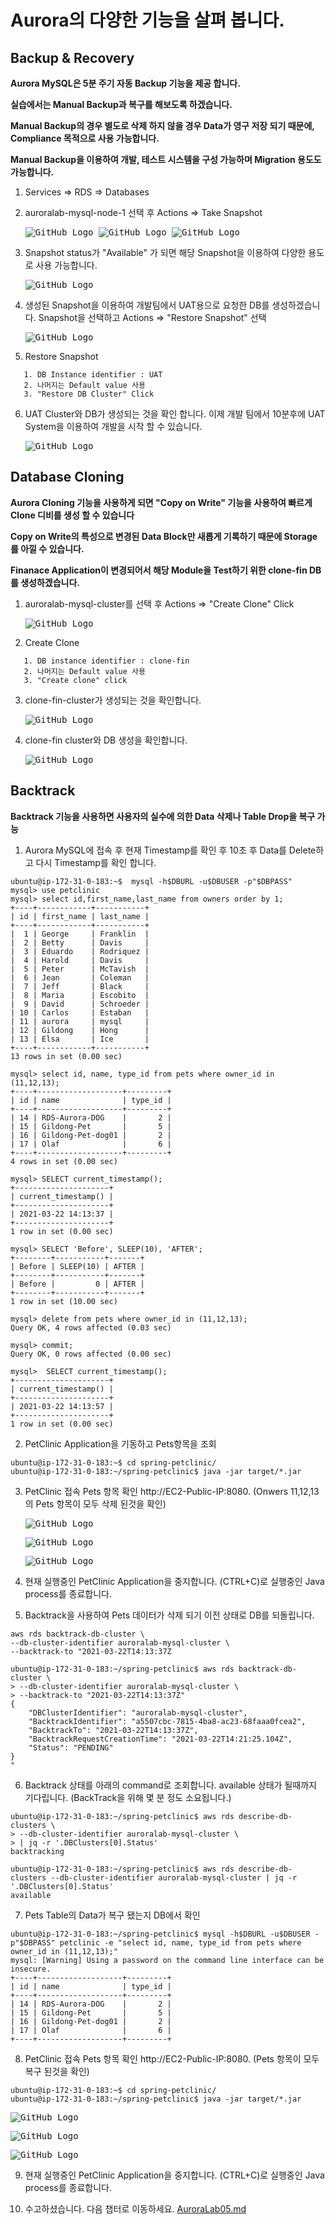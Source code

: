 # Aurora의 다양한 기능을 살펴 봅니다.

## Backup & Recovery

**Aurora MySQL은 5분 주기 자동 Backup 기능을 제공 합니다.**

**실습에서는 Manual Backup과 복구를 해보도록 하겠습니다.**

**Manual Backup의 경우 별도로 삭제 하지 않을 경우 Data가 영구 저장 되기 때문에, Compliance 목적으로 사용 가능합니다.**

**Manual Backup을 이용하여 개발, 테스트 시스템을 구성 가능하며 Migration 용도도 가능합니다.**

1. Services => RDS => Databases

2. auroralab-mysql-node-1 선택 후 Actions => Take Snapshot

   <kbd> ![GitHub Logo](images/21.png) </kbd>
   <kbd> ![GitHub Logo](images/22.png) </kbd>
   <kbd> ![GitHub Logo](images/23.png) </kbd>

3. Snapshot status가 "Available" 가 되면 해당 Snapshot을 이용하여 다양한 용도로 사용 가능합니다.

   <kbd> ![GitHub Logo](images/26.png) </kbd>

4. 생성된 Snapshot을 이용하여 개발팀에서 UAT용으로 요청한 DB를 생성하겠습니다. Snapshot을 선택하고 Actions => "Restore Snapshot" 선택

   <kbd> ![GitHub Logo](images/27.png) </kbd>

5. Restore Snapshot

```
   1. DB Instance identifier : UAT
   2. 나머지는 Default value 사용
   3. "Restore DB Cluster" Click
```

6. UAT Cluster와 DB가 생성되는 것을 확인 합니다. 이제 개발 팀에서 10분후에 UAT System을 이용하여 개발을 시작 할 수 있습니다.

   <kbd> ![GitHub Logo](images/28.png) </kbd>

## Database Cloning

**Aurora Cloning 기능을 사용하게 되면 "Copy on Write" 기능을 사용하여 빠르게 Clone 디비를 생성 할 수 있습니다**

**Copy on Write의 특성으로 변경된 Data Block만 새롭게 기록하기 때문에 Storage 를 아낄 수 있습니다.**

**Finanace Application이 변경되어서 해당 Module을 Test하기 위한 clone-fin DB를 생성하겠습니다.**

1. auroralab-mysql-cluster를 선택 후 Actions => "Create Clone" Click

   <kbd> ![GitHub Logo](images/29.png) </kbd>

2. Create Clone

```
   1. DB instance identifier : clone-fin
   2. 나머지는 Default value 사용
   3. "Create clone" click
```

3. clone-fin-cluster가 생성되는 것을 확인합니다.

   <kbd> ![GitHub Logo](images/30.png) </kbd>

4. clone-fin cluster와 DB 생성을 확인합니다.

   <kbd> ![GitHub Logo](images/31.png) </kbd>

## Backtrack

**Backtrack 기능을 사용하면 사용자의 실수에 의한 Data 삭제나 Table Drop을 복구 가능**

1.  Aurora MySQL에 접속 후 현재 Timestamp를 확인 후 10초 후 Data를 Delete하고 다시 Timestamp를 확인 합니다.

```
ubuntu@ip-172-31-0-183:~$  mysql -h$DBURL -u$DBUSER -p"$DBPASS"
mysql> use petclinic
mysql> select id,first_name,last_name from owners order by 1;
+----+------------+-----------+
| id | first_name | last_name |
+----+------------+-----------+
|  1 | George     | Franklin  |
|  2 | Betty      | Davis     |
|  3 | Eduardo    | Rodriquez |
|  4 | Harold     | Davis     |
|  5 | Peter      | McTavish  |
|  6 | Jean       | Coleman   |
|  7 | Jeff       | Black     |
|  8 | Maria      | Escobito  |
|  9 | David      | Schroeder |
| 10 | Carlos     | Estaban   |
| 11 | aurora     | mysql     |
| 12 | Gildong    | Hong      |
| 13 | Elsa       | Ice       |
+----+------------+-----------+
13 rows in set (0.00 sec)

mysql> select id, name, type_id from pets where owner_id in (11,12,13);
+----+-------------------+---------+
| id | name              | type_id |
+----+-------------------+---------+
| 14 | RDS-Aurora-DOG    |       2 |
| 15 | Gildong-Pet       |       5 |
| 16 | Gildong-Pet-dog01 |       2 |
| 17 | Olaf              |       6 |
+----+-------------------+---------+
4 rows in set (0.00 sec)

mysql> SELECT current_timestamp();
+---------------------+
| current_timestamp() |
+---------------------+
| 2021-03-22 14:13:37 |
+---------------------+
1 row in set (0.00 sec)

mysql> SELECT 'Before', SLEEP(10), 'AFTER';
+--------+-----------+-------+
| Before | SLEEP(10) | AFTER |
+--------+-----------+-------+
| Before |         0 | AFTER |
+--------+-----------+-------+
1 row in set (10.00 sec)

mysql> delete from pets where owner_id in (11,12,13);
Query OK, 4 rows affected (0.03 sec)

mysql> commit;
Query OK, 0 rows affected (0.00 sec)

mysql>  SELECT current_timestamp();
+---------------------+
| current_timestamp() |
+---------------------+
| 2021-03-22 14:13:57 |
+---------------------+
1 row in set (0.00 sec)
```

2. PetClinic Application을 기동하고 Pets항목을 조회

```
ubuntu@ip-172-31-0-183:~$ cd spring-petclinic/
ubuntu@ip-172-31-0-183:~/spring-petclinic$ java -jar target/*.jar
```

3. PetClinic 접속 Pets 항목 확인 http://EC2-Public-IP:8080. (Onwers 11,12,13의 Pets 항목이 모두 삭제 된것을 확인)

   <kbd> ![GitHub Logo](images/32.png) </kbd>

   <kbd> ![GitHub Logo](images/33.png) </kbd>

   <kbd> ![GitHub Logo](images/34.png) </kbd>

4. 현재 실행중인 PetClinic Application을 중지합니다. (CTRL+C)로 실행중인 Java process를 종료합니다.

5. Backtrack을 사용하여 Pets 데이터가 삭제 되기 이전 상태로 DB를 되돌립니다.

```
aws rds backtrack-db-cluster \
--db-cluster-identifier auroralab-mysql-cluster \
--backtrack-to "2021-03-22T14:13:37Z

ubuntu@ip-172-31-0-183:~/spring-petclinic$ aws rds backtrack-db-cluster \
> --db-cluster-identifier auroralab-mysql-cluster \
> --backtrack-to "2021-03-22T14:13:37Z"
{
    "DBClusterIdentifier": "auroralab-mysql-cluster",
    "BacktrackIdentifier": "a5507cbc-7815-4ba8-ac23-68faaa0fcea2",
    "BacktrackTo": "2021-03-22T14:13:37Z",
    "BacktrackRequestCreationTime": "2021-03-22T14:21:25.104Z",
    "Status": "PENDING"
}
"
```

6. Backtrack 상태를 아래의 command로 조회합니다. available 상태가 될때까지 기다립니다. (BackTrack을 위해 몇 분 정도 소요됩니다.)

```
ubuntu@ip-172-31-0-183:~/spring-petclinic$ aws rds describe-db-clusters \
> --db-cluster-identifier auroralab-mysql-cluster \
> | jq -r '.DBClusters[0].Status'
backtracking

ubuntu@ip-172-31-0-183:~/spring-petclinic$ aws rds describe-db-clusters --db-cluster-identifier auroralab-mysql-cluster | jq -r '.DBClusters[0].Status'
available
```

7. Pets Table의 Data가 복구 됐는지 DB에서 확인

```
ubuntu@ip-172-31-0-183:~/spring-petclinic$ mysql -h$DBURL -u$DBUSER -p"$DBPASS" petclinic -e "select id, name, type_id from pets where owner_id in (11,12,13);"
mysql: [Warning] Using a password on the command line interface can be insecure.
+----+-------------------+---------+
| id | name              | type_id |
+----+-------------------+---------+
| 14 | RDS-Aurora-DOG    |       2 |
| 15 | Gildong-Pet       |       5 |
| 16 | Gildong-Pet-dog01 |       2 |
| 17 | Olaf              |       6 |
+----+-------------------+---------+
```

8. PetClinic 접속 Pets 항목 확인 http://EC2-Public-IP:8080. (Pets 항목이 모두 복구 된것을 확인)

```
ubuntu@ip-172-31-0-183:~$ cd spring-petclinic/
ubuntu@ip-172-31-0-183:~/spring-petclinic$ java -jar target/*.jar
```

<kbd> ![GitHub Logo](images/35.png) </kbd>

<kbd> ![GitHub Logo](images/36.png) </kbd>

<kbd> ![GitHub Logo](images/37.png) </kbd>

9. 현재 실행중인 PetClinic Application을 중지합니다. (CTRL+C)로 실행중인 Java process를 종료합니다.

10. 수고하셨습니다. 다음 챕터로 이동하세요. [AuroraLab05.md](AuroraLab05.md)
